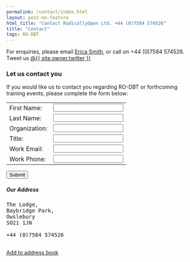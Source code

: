 ```yaml
---
permalink: /contact/index.html
layout: post-no-feature
html_title: "Contact RadicallyOpen Ltd. +44 (0)7584 574526"
title: "Contact"
tags: RO-DBT
---
```



For enquiries, please email [Erica Smith](mailto:{{site.bookings.email}}), or call on +44 (0)7584 574526. Tweet us <a id="twit" href="http://twitter.com/{{ site.owner.twitter }}"><span class="foot-link">@{{ site.owner.twitter }}</span></a>


### Let us contact you

If you would like us to contact you regarding RO-DBT or forthcoming training events, please complete the form below:




<form class="form" name="insightly_web_to_contact" action="https://cfpocpjn.insight.ly/WebToContact/Create" method="post">
  <input type="hidden" name="formId" value="vEpSJ4Ow0A7YafHVka/1hA=="/>

<table class="table">
<tr>
<td><label for="insightly_firstName">First Name:</label></td>
<td><input id="insightly_firstName" name="FirstName" type="text"/></td>
</tr>
<tr>
<td><label for="insightly_lastName">Last Name: </label></td>
<td><input id="insightly_lastName" name="LastName" type="text"/></td>
</tr>
<tr>
<td><label for="insightly_organization">Organization: </label></td>
<td><input id="insightly_organization" name="Organization" type="text"/></td>
</tr>
<tr><td><label for="insightly_role">Title: </label></td>
  <td><input id="insightly_role" name="Role" type="text"/><input type="hidden" name="emails[0].Label" value="Work"/></td>
  </tr>
<tr><td><label for="email[0]_Value">Work Email: </label></td>
<td><input id="emails[0]_Value" name="emails[0].Value" type="text"/></td>
  </tr>
<tr><td><label for="phones[0]_Value">Work Phone: </label></td>
<td><input type="hidden" name="phones[0].Label" value="Work"/><input id="phones[0]_Value" name="phones[0].Value" type="text"/></td>
  </tr>
</tr>

</table>




<input class="btn btn-primary" type="submit" value="Submit"/></form>








##### Our Address

<pre>
The Lodge,
Baybridge Park,
Owslebury
SO21 1JN 

+44 (0)7584 574526

</pre>
<p>
<a href="/assets/radicallyopen.vcf">Add to address book</a>




<!--
#### Our team {#team}

<table>
{% for person in site.data.people %}
  <tr>
    <td colspan="2">
      <hr>
    </td>
  </tr>
  <tr>
    <td>
        {% if person.image %}<img src="{{site.url}}/images/{{person.image}}">{% endif %}
    </td>
    <td>
        {{person.name}}{% if person.position %}, {{person.position}}{% endif %}
    </td>
  </tr>
{% endfor %}
</table>
 -->
